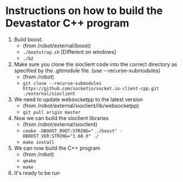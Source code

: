 # Instructions on how to build the Devastator C++ program

1. Build boost.
    - (from /robot/external/boost)
    - `./bootstrap.sh` [Different on windows]
    - `./b2`
2. Make sure you clone the sioclient code into the correct directory as specified by the .gitmodule file. (use --recurse-submodules)
    - (from /robot) 
    - `git clone --recurse-submodules https://github.com/socketio/socket.io-client-cpp.git ./external/sioclient`
3. We need to update websocketpp to the latest version
    - (from /robot/external/sioclient/lib/websocketpp)
    - `git pull origin master`
4. Now we can build the sioclient libraries
    - (from /robot/external/sioclient)
    - `cmake -DBOOST_ROOT:STRING="../boost" -DBOOST_VER:STRING="1.68.0" ./`
    - `make install`
5. We can now build the C++ program
    - (from /robot)
    - `qmake`
    - `make`
6. It's ready to be run